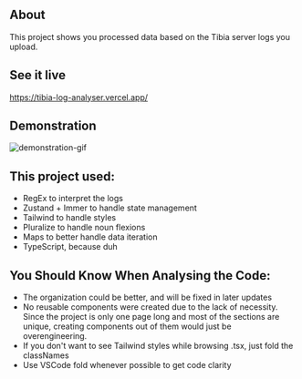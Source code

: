 ## About

This project shows you processed data based on the Tibia server logs you upload.

## See it live

https://tibia-log-analyser.vercel.app/

## Demonstration

![demonstration-gif](./demonstration.gif)

## This project used:

- RegEx to interpret the logs
- Zustand + Immer to handle state management
- Tailwind to handle styles
- Pluralize to handle noun flexions
- Maps to better handle data iteration
- TypeScript, because duh

## You Should Know When Analysing the Code:

- The organization could be better, and will be fixed in later updates
- No reusable components were created due to the lack of necessity. Since the project is only one page long and most of the sections are unique, creating components out of them would just be overengineering.
- If you don't want to see Tailwind styles while browsing .tsx, just fold the classNames
- Use VSCode fold whenever possible to get code clarity
